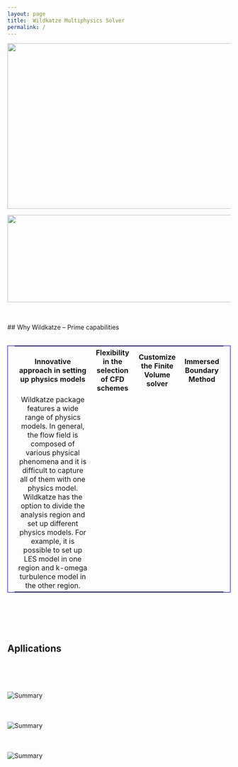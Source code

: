 ```yaml
---
layout: page
title:  Wildkatze Multiphysics Solver
permalink: /
---
```

 
<p align="center">
  <img width="600" height="374" src="https://live.staticflickr.com/65535/51928371707_16f888fe68_z.jpg">
</p>

<p align="center">
  <img width="1000" height="197" src="https://live.staticflickr.com/65535/51929348241_3050fbfd2b_b.jpg">
</p> 
<br/><br/>
## Why Wildkatze – Prime capabilities
<br/><br/>


<table style="margin-left: auto; margin-right: auto;  border-spacing: 30px; padding-left: 15px; padding-right: 15px; border:1px solid blue;  th, td { padding: 15px; }">
  <tr>  <th >Innovative approach in setting up physics models</th>  <th>Flexibility in the selection of CFD schemes</th> <th>Customize the Finite Volume solver</th>  <th>Immersed Boundary Method</th>   </tr>   

<tr> <td style="text-align:center" >  Wildkatze package features a wide range of physics models. In general, the flow field is composed of various physical phenomena and it is difficult to capture all of them with one physics model. Wildkatze has the option to divide the analysis region and set up different physics models. For example, it is possible to set up LES model in one region and k-omega turbulence model in the other region. </td>  </tr>
 
 
        
</table>


<br/><br/>
<br/><br/>
## Apllications 
<br/><br/>
<br/><br/>
![Summary](https://live.staticflickr.com/65535/51920920403_6e42e2f1f7_z.jpg)
<br/><br/>
<br/><br/>
![Summary](https://live.staticflickr.com/65535/51920920438_eee85cfba4_z.jpg)
<br/><br/>
<br/><br/>
 ![Summary](https://live.staticflickr.com/65535/51920825096_8b47b5a17d_z.jpg)
